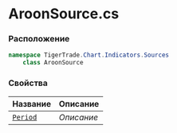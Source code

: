
# AroonSource.cs
### Расположение
```csharp
namespace TigerTrade.Chart.Indicators.Sources  
    class AroonSource
```

### Свойства
| Название | Описание |
| --- | --- |
| [`Period`](./Свойства/Period.md) | *Описание* |

